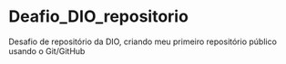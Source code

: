 # Deafio_DIO_repositorio
Desafio de repositório da DIO, criando meu primeiro repositório público usando o Git/GitHub
